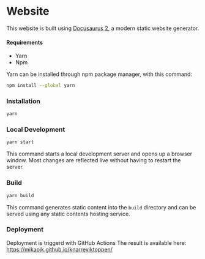 # Website

This website is built using [Docusaurus 2](https://docusaurus.io/), a modern static website generator.


#### Requirements
* Yarn
* Npm

Yarn can be installed through npm package manager, with this command:
``` bash
npm install --global yarn
```

### Installation

``` bash
yarn
```

### Local Development

``` bash
yarn start
```

This command starts a local development server and opens up a browser window. Most changes are reflected live without having to restart the server.

### Build

``` bash
yarn build
```

This command generates static content into the `build` directory and can be served using any static contents hosting service.

### Deployment

Deployment is triggerd with GitHub Actions
The result is available here: https://mikaojk.github.io/knarreviktoppen/
